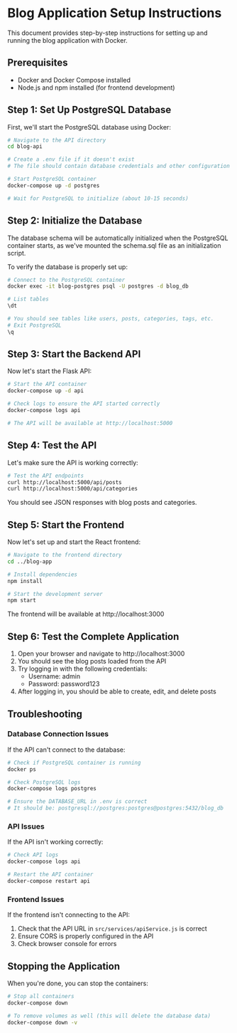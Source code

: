 # Blog Application Setup Instructions

This document provides step-by-step instructions for setting up and running the blog application with Docker.

## Prerequisites

- Docker and Docker Compose installed
- Node.js and npm installed (for frontend development)

## Step 1: Set Up PostgreSQL Database

First, we'll start the PostgreSQL database using Docker:

```bash
# Navigate to the API directory
cd blog-api

# Create a .env file if it doesn't exist
# The file should contain database credentials and other configuration

# Start PostgreSQL container
docker-compose up -d postgres

# Wait for PostgreSQL to initialize (about 10-15 seconds)
```

## Step 2: Initialize the Database

The database schema will be automatically initialized when the PostgreSQL container starts, as we've mounted the schema.sql file as an initialization script.

To verify the database is properly set up:

```bash
# Connect to the PostgreSQL container
docker exec -it blog-postgres psql -U postgres -d blog_db

# List tables
\dt

# You should see tables like users, posts, categories, tags, etc.
# Exit PostgreSQL
\q
```

## Step 3: Start the Backend API

Now let's start the Flask API:

```bash
# Start the API container
docker-compose up -d api

# Check logs to ensure the API started correctly
docker-compose logs api

# The API will be available at http://localhost:5000
```

## Step 4: Test the API

Let's make sure the API is working correctly:

```bash
# Test the API endpoints
curl http://localhost:5000/api/posts
curl http://localhost:5000/api/categories
```

You should see JSON responses with blog posts and categories.

## Step 5: Start the Frontend

Now let's set up and start the React frontend:

```bash
# Navigate to the frontend directory
cd ../blog-app

# Install dependencies
npm install

# Start the development server
npm start
```

The frontend will be available at http://localhost:3000

## Step 6: Test the Complete Application

1. Open your browser and navigate to http://localhost:3000
2. You should see the blog posts loaded from the API
3. Try logging in with the following credentials:
   - Username: admin
   - Password: password123
4. After logging in, you should be able to create, edit, and delete posts

## Troubleshooting

### Database Connection Issues

If the API can't connect to the database:

```bash
# Check if PostgreSQL container is running
docker ps

# Check PostgreSQL logs
docker-compose logs postgres

# Ensure the DATABASE_URL in .env is correct
# It should be: postgresql://postgres:postgres@postgres:5432/blog_db
```

### API Issues

If the API isn't working correctly:

```bash
# Check API logs
docker-compose logs api

# Restart the API container
docker-compose restart api
```

### Frontend Issues

If the frontend isn't connecting to the API:

1. Check that the API URL in `src/services/apiService.js` is correct
2. Ensure CORS is properly configured in the API
3. Check browser console for errors

## Stopping the Application

When you're done, you can stop the containers:

```bash
# Stop all containers
docker-compose down

# To remove volumes as well (this will delete the database data)
docker-compose down -v
```